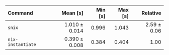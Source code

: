 | Command | Mean [s] | Min [s] | Max [s] | Relative |
|:---|---:|---:|---:|---:|
| `snix` | 1.010 ± 0.014 | 0.996 | 1.043 | 2.59 ± 0.06 |
| `nix-instantiate` | 0.390 ± 0.008 | 0.384 | 0.404 | 1.00 |
